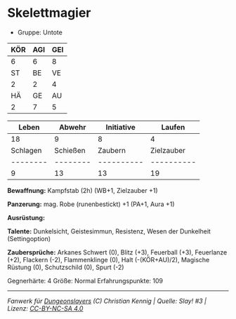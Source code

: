 # Skelettmagier  
- Gruppe: Untote  

| KÖR | AGI | GEI |  
| --- | --- | --- |  
| 6   | 6   | 8   |
| ST  | BE  | VE  |  
| 2   | 2   | 4   |
| HÄ  | GE  | AU  |  
| 2   | 7   | 5   |


| Leben    | Abwehr   | Initiative | Laufen     |
| -------- | -------- | ---------- | ---------- |
| 18       | 9        | 8          | 4          |
| Schlagen | Schießen | Zaubern    | Zielzauber |
| -------- | -------- | ---------- | ---------- |
| 9        | 13       | 13         | 19         |

**Bewaffnung:**
Kampfstab (2h) (WB+1, Zielzauber +1)

**Panzerung:**
mag. Robe (runenbestickt) +1 (PA+1, Aura +1)

**Ausrüstung:**


**Talente:**
Dunkelsicht, Geistesimmun, Resistenz, Wesen der Dunkelheit (Settingoption)

**Zaubersprüche:**
Arkanes Schwert (0), Blitz (+3), Feuerball (+3), Feuerlanze (+2), Flackern (-2), Flammenklinge (0), Halt (-(KÖR+AU)/2), Magische Rüstung (0), Schutzschild (0), Spurt (-2)

Gegnerhärte: 4
Größe: Normal
Erfahrungspunkte: 109



___
*Fanwerk für [Dungeonslayers](https://www.dungeonslayers.net/) (C) Christian Kennig | Quelle: Slay! #3 | Lizenz: [CC-BY-NC-SA 4.0](https://creativecommons.org/licenses/by-nc-sa/4.0/deed.de)*